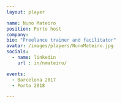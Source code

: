 ```yaml
---
layout: player

name: Nuno Mateiro
position: Porto host
company: 
bio: "Freelance trainer and facilitator"
avatar: /images/players/NunoMateiro.jpg
socials:
  - name: linkedin
    url : in/nmateiro/

events:
  - Barcelona 2017
  - Porto 2018

---
```

